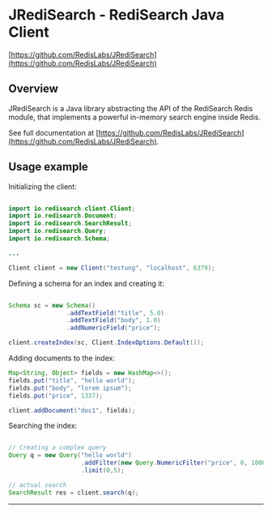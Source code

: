# JRediSearch - RediSearch Java Client

[https://github.com/RedisLabs/JRediSearch](https://github.com/RedisLabs/JRediSearch)

## Overview 

JRediSearch is a Java library abstracting the API of the RediSearch Redis module, that implements a powerful in-memory search engine inside Redis. 
 
See full documentation at [https://github.com/RedisLabs/JRediSearch](https://github.com/RedisLabs/JRediSearch).

## Usage example

Initializing the client:

```java

import io.redisearch.client.Client;
import io.redisearch.Document;
import io.redisearch.SearchResult;
import io.redisearch.Query;
import io.redisearch.Schema;

...

Client client = new Client("testung", "localhost", 6379);

```

Defining a schema for an index and creating it:

```java

Schema sc = new Schema()
                .addTextField("title", 5.0)
                .addTextField("body", 1.0)
                .addNumericField("price");

client.createIndex(sc, Client.IndexOptions.Default());

```
 
Adding documents to the index:

```java
Map<String, Object> fields = new HashMap<>();
fields.put("title", "hello world");
fields.put("body", "lorem ipsum");
fields.put("price", 1337);

client.addDocument("doc1", fields);

```

Searching the index:

```java

// Creating a complex query
Query q = new Query("hello world")
                    .addFilter(new Query.NumericFilter("price", 0, 1000))
                    .limit(0,5);

// actual search
SearchResult res = client.search(q);


```

---
 

